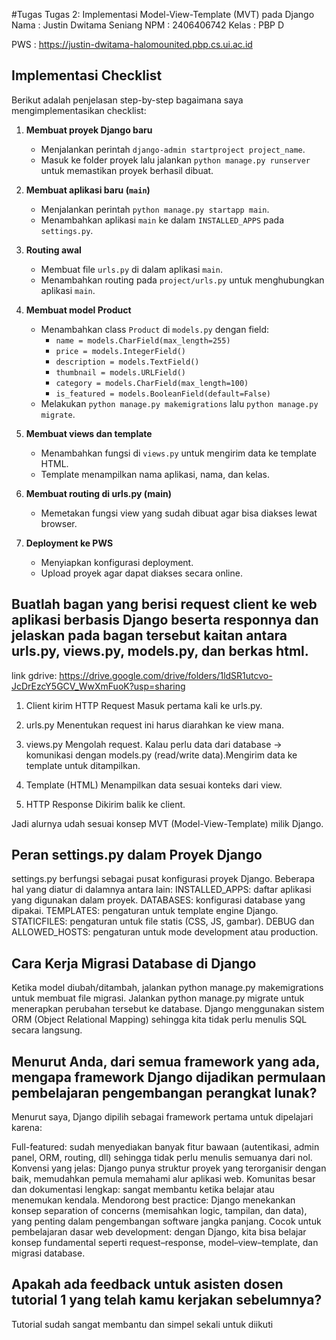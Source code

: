 #Tugas Tugas 2: Implementasi Model-View-Template (MVT) pada Django
Nama : Justin Dwitama Seniang
NPM : 2406406742
Kelas : PBP D

PWS : https://justin-dwitama-halomounited.pbp.cs.ui.ac.id

## Implementasi Checklist
Berikut adalah penjelasan step-by-step bagaimana saya mengimplementasikan checklist:

1. **Membuat proyek Django baru**  
   - Menjalankan perintah `django-admin startproject project_name`.
   - Masuk ke folder proyek lalu jalankan `python manage.py runserver` untuk memastikan proyek berhasil dibuat.

2. **Membuat aplikasi baru (`main`)**  
   - Menjalankan perintah `python manage.py startapp main`.
   - Menambahkan aplikasi `main` ke dalam `INSTALLED_APPS` pada `settings.py`.

3. **Routing awal**  
   - Membuat file `urls.py` di dalam aplikasi `main`.
   - Menambahkan routing pada `project/urls.py` untuk menghubungkan aplikasi `main`.

4. **Membuat model Product**  
   - Menambahkan class `Product` di `models.py` dengan field:
     - `name = models.CharField(max_length=255)`
     - `price = models.IntegerField()`
     - `description = models.TextField()`
     - `thumbnail = models.URLField()`
     - `category = models.CharField(max_length=100)`
     - `is_featured = models.BooleanField(default=False)`
   - Melakukan `python manage.py makemigrations` lalu `python manage.py migrate`.

5. **Membuat views dan template**  
   - Menambahkan fungsi di `views.py` untuk mengirim data ke template HTML.
   - Template menampilkan nama aplikasi, nama, dan kelas.

6. **Membuat routing di urls.py (main)**  
   - Memetakan fungsi view yang sudah dibuat agar bisa diakses lewat browser.

7. **Deployment ke PWS**  
   - Menyiapkan konfigurasi deployment.
   - Upload proyek agar dapat diakses secara online.

## Buatlah bagan yang berisi request client ke web aplikasi berbasis Django beserta responnya dan jelaskan pada bagan tersebut kaitan antara urls.py, views.py, models.py, dan berkas html.

link gdrive: https://drive.google.com/drive/folders/1ldSR1utcvo-JcDrEzcY5GCV_WwXmFuoK?usp=sharing

1. Client kirim HTTP Request
    Masuk pertama kali ke urls.py.

2. urls.py
    Menentukan request ini harus diarahkan ke view mana.

3. views.py
    Mengolah request. Kalau perlu data dari database → komunikasi dengan models.py (read/write data).Mengirim data ke template untuk ditampilkan.

4. Template (HTML)
    Menampilkan data sesuai konteks dari view.

5. HTTP Response
    Dikirim balik ke client.

Jadi alurnya udah sesuai konsep MVT (Model-View-Template) milik Django.

## Peran settings.py dalam Proyek Django
settings.py berfungsi sebagai pusat konfigurasi proyek Django. Beberapa hal yang diatur di dalamnya antara lain:
INSTALLED_APPS: daftar aplikasi yang digunakan dalam proyek.
DATABASES: konfigurasi database yang dipakai.
TEMPLATES: pengaturan untuk template engine Django.
STATICFILES: pengaturan untuk file statis (CSS, JS, gambar).
DEBUG dan ALLOWED_HOSTS: pengaturan untuk mode development atau production.

## Cara Kerja Migrasi Database di Django

Ketika model diubah/ditambah, jalankan python manage.py makemigrations untuk membuat file migrasi.
Jalankan python manage.py migrate untuk menerapkan perubahan tersebut ke database.
Django menggunakan sistem ORM (Object Relational Mapping) sehingga kita tidak perlu menulis SQL secara langsung.

## Menurut Anda, dari semua framework yang ada, mengapa framework Django dijadikan permulaan pembelajaran pengembangan perangkat lunak?
Menurut saya, Django dipilih sebagai framework pertama untuk dipelajari karena:

Full-featured: sudah menyediakan banyak fitur bawaan (autentikasi, admin panel, ORM, routing, dll) sehingga tidak perlu menulis semuanya dari nol.
Konvensi yang jelas: Django punya struktur proyek yang terorganisir dengan baik, memudahkan pemula memahami alur aplikasi web.
Komunitas besar dan dokumentasi lengkap: sangat membantu ketika belajar atau menemukan kendala.
Mendorong best practice: Django menekankan konsep separation of concerns (memisahkan logic, tampilan, dan data), yang penting dalam pengembangan software jangka panjang.
Cocok untuk pembelajaran dasar web development: dengan Django, kita bisa belajar konsep fundamental seperti request–response, model–view–template, dan migrasi database.

## Apakah ada feedback untuk asisten dosen tutorial 1 yang telah kamu kerjakan sebelumnya?
Tutorial sudah sangat membantu dan simpel sekali untuk diikuti